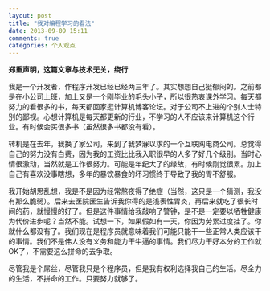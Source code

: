 ```yaml
---
layout: post
title: "我对编程学习的看法"
date: 2013-09-09 15:11
comments: true
categories: 个人观点
---
```

**郑重声明，这篇文章与技术无关，绕行**

我是一个开发者，作程序开发已经已经两三年了。其实想想自己挺郁闷的。之前都是在小公司上班，加上又是一个刚毕业的毛头小子，所以很热衷课外学习。每天都努力的看很多的书，每天都回家逛计算机博客论坛。对于公司不上进的个别人士特别的鄙视。心想计算机是每天都更新的行业，不学习的人不应该来计算机这个行业。有时候会买很多书（虽然很多书都没有看）。

转机是在去年，我换了家公司，来到了我梦寐以求的一个互联网电商公司。总觉得自己的努力没有白费，因为我的工资比比我入职很早的人多了好几个级别。当时心情很激动，当然就是工作很努力。可能是年纪大了的缘故，有时候刚觉很累。加上自己有喜欢没事瞎想，多年的暴饮暴食的坏习惯终于导致了我的胃不舒服。

我开始胡思乱想，我是不是因为经常熬夜得了绝症（当然，这只是一个猜测，我没有那么脆弱）。后来去医院医生告诉我你得的是浅表性胃炎，再后来就吃了很长时间的药，就慢慢的好了。但是这件事情给我敲响了警钟，是不是一定要以牺牲健康为代价进步呢？当然不能。试想一下，如果假如有一天，你因为劳累过度挂了。你就什么都没有了。我们现在是程序员就意味着我们可能只能干一些正常人类应该干的事情。我们不是伟人没有义务和能力干牛逼的事情。我们尽力干好本分的工作就OK了，不需要这么拼命的去争取。

尽管我是个屌丝，尽管我只是个程序员，但是我有权利选择我自己的生活。尽全力的生活，不拼命的工作。只要努力就够了。
 
 